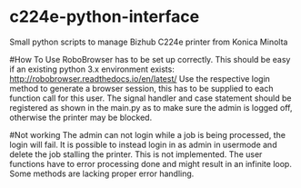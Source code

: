 # c224e-python-interface
Small python scripts to manage Bizhub C224e printer from Konica Minolta

#How To Use
RoboBrowser has to be set up correctly. This should be easy if an existing python 3.x environment exists: http://robobrowser.readthedocs.io/en/latest/
Use the respective login method to generate a browser session, this has to be supplied to each function call for this user.  The signal handler and case statement should be registered as shown in the main.py as to make sure the admin is logged off, otherwise the printer may be blocked.

#Not working
The admin can not login while a job is being processed, the login will fail. It is possible to instead login in as admin in usermode and delete the job stalling the printer. This is not implemented. The user functions have to error processing done and might result in an infinite loop. Some methods are lacking proper error handling.
